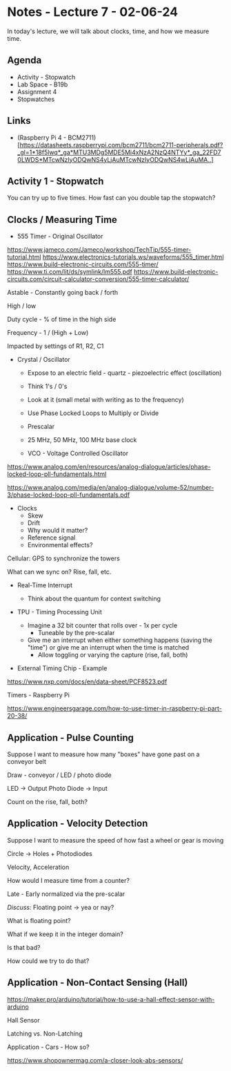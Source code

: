 # Notes - Lecture 7 - 02-06-24

In today's lecture, we will talk about clocks, time, and how we measure time.

## Agenda

* Activity - Stopwatch
* Lab Space - B19b
* Assignment 4
* Stopwatches

## Links

* (Raspberry Pi 4 - BCM2711)[https://datasheets.raspberrypi.com/bcm2711/bcm2711-peripherals.pdf?_gl=1*18f5lwq*_ga*MTU3MDg5MDE5Mi4xNzA2NzQ4NTYy*_ga_22FD70LWDS*MTcwNzIyODQwNS4yLjAuMTcwNzIyODQwNS4wLjAuMA..]

## Activity 1 - Stopwatch

You can try up to five times.  How fast can you double tap the stopwatch?

## Clocks / Measuring Time


* 555 Timer - Original Oscillator

https://www.jameco.com/Jameco/workshop/TechTip/555-timer-tutorial.html
https://www.electronics-tutorials.ws/waveforms/555_timer.html
https://www.build-electronic-circuits.com/555-timer/
https://www.ti.com/lit/ds/symlink/lm555.pdf
https://www.build-electronic-circuits.com/circuit-calculator-conversion/555-timer-calculator/

Astable - Constantly going back / forth

High / low

Duty cycle - % of time in the high side

Frequency - 1 / (High + Low)

Impacted by settings of R1, R2, C1

* Crystal / Oscillator

   * Expose to an electric field - quartz - piezoelectric effect (oscillation)
   * Think 1's / 0's
   * Look at it (small metal with writing as to the frequency)

   * Use Phase Locked Loops to Multiply or Divide
    * Prescalar
   * 25 MHz, 50 MHz, 100 MHz base clock
   * VCO - Voltage Controlled Oscillator

https://www.analog.com/en/resources/analog-dialogue/articles/phase-locked-loop-pll-fundamentals.html

https://www.analog.com/media/en/analog-dialogue/volume-52/number-3/phase-locked-loop-pll-fundamentals.pdf


* Clocks
   * Skew
   * Drift
   * Why would it matter?
   * Reference signal
   * Environmental effects?

Cellular: GPS to synchronize the towers

What can we sync on?  Rise, fall, etc.

* Real-Time Interrupt 

   * Think about the quantum for context switching
   
* TPU - Timing Processing Unit

    * Imagine a 32 bit counter that rolls over - 1x per cycle
       * Tuneable by the pre-scalar
    * Give me an interrupt when either something happens (saving the "time") or give me an interrupt when the time is matched
       * Allow toggling or varying the capture (rise, fall, both)

* External Timing Chip - Example

https://www.nxp.com/docs/en/data-sheet/PCF8523.pdf

Timers - Raspberry Pi

https://www.engineersgarage.com/how-to-use-timer-in-raspberry-pi-part-20-38/

## Application - Pulse Counting

Suppose I want to measure how many "boxes" have gone past on a conveyor belt

Draw - conveyor / LED / photo diode

LED -> Output
Photo Diode -> Input

Count on the rise, fall, both?

## Application - Velocity Detection

Suppose I want to measure the speed of how fast a wheel or gear is moving

Circle -> Holes + Photodiodes

Velocity, Acceleration

How would I measure time from a counter?

Late - Early normalized via the pre-scalar

*Discuss:* Floating point -> yea or nay?

What is floating point?

What if we keep it in the integer domain?  

Is that bad?

How could we try to do that?

## Application - Non-Contact Sensing (Hall)

https://maker.pro/arduino/tutorial/how-to-use-a-hall-effect-sensor-with-arduino

Hall Sensor 

Latching vs. Non-Latching

Application - Cars - How so?

https://www.shopownermag.com/a-closer-look-abs-sensors/




